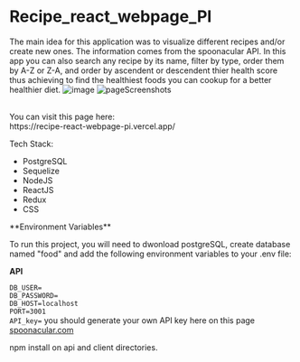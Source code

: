 # Recipe_react_webpage_PI
The main idea for this application was to visualize different recipes and/or create new ones.
The information comes from the spoonacular API.
In this app you can also search any recipe by its name, filter by type, order them by A-Z or Z-A, and order by ascendent or descendent thier health score thus achieving to find the healthiest foods you can cookup for a better healthier diet.
![image](https://user-images.githubusercontent.com/97799318/188192571-dc0ed7b4-41bc-446a-b1aa-60d492b054c4.png)
![pageScreenshots](https://user-images.githubusercontent.com/97799318/194932920-fb92a0e5-c827-4b05-b8b7-1f654c962d85.png)

<br>
You can visit this page here:
<br>
https://recipe-react-webpage-pi.vercel.app/

Tech Stack:
<ul>
<li>PostgreSQL</li>
<li>Sequelize</li>
<li>NodeJS</li>
<li>ReactJS</li>
<li>Redux</li>
<li>CSS</li>
</ul>
**Environment Variables**

To run this project, you will need to dwonload postgreSQL, create database named "food" and add the following environment variables to your .env file:

**API**

`DB_USER=`
<br>
`DB_PASSWORD=`
<br>
`DB_HOST=localhost`
<br>
`PORT=3001`
<br>
`API_key=` you should generate your own API key here on this page <a href="https://spoonacular.com/food-api">spoonacular.com</a>

npm install on api and client directories.
